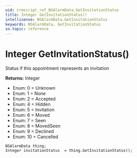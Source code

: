 ```yaml
---
uid: crmscript_ref_NSAlarmData_GetInvitationStatus
title: Integer GetInvitationStatus()
intellisense: NSAlarmData.GetInvitationStatus
keywords: NSAlarmData, GetInvitationStatus
so.topic: reference
---
```


# Integer GetInvitationStatus()

Status if this appointment represents an invitation

**Returns:** Integer

* Enum: 0 = Unknown 
* Enum: 1 = None 
* Enum: 2 = Accepted 
* Enum: 4 = Hidden 
* Enum: 5 = Invitation 
* Enum: 6 = Moved 
* Enum: 7 = Seen 
* Enum: 8 = MovedSeen 
* Enum: 9 = Declined 
* Enum: 10 = Cancelled 

```crmscript
NSAlarmData thing;
Integer invitationStatus  = thing.GetInvitationStatus();
```

